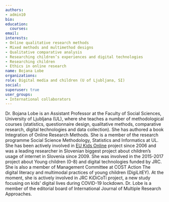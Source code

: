 ```yaml
---
authors:
- admin10
bio: 
education:
  courses:
email:
interests:
- Online qualitative research methods
- Mixed methods and multimethod designs
- Qualitative comparative analysis
- Researching children’s experiences and digital technologies
- Researching children
- Ethics in online research
name: Bojana Lobe
organizations:
role: Digital media and children (U of Ljubljana, SI)
social:
superuser: true
user_groups:
- International collaborators
---
```


Dr. Bojana Lobe is an Assistant Professor at the Faculty of Social Sciences, University of Ljubljana (UL), where she teaches a number of methodological courses (statistics, questionnaire design, qualitative methods, comparative research, digital technologies and data collection).  She has authored a book Integration of Online Research Methods. She is a member of the research programme Social Science Methodology, Statistics and Informatics at UL. She has been actively involved in [EU Kids Online](www.eukidsonline.net) project since 2006 and was a leading researcher in Slovenian biggest project about children’s usage of internet in Slovenia since 2009. She was involved in the 2015-2017 project about Young children (0-8) and digital technologies funded by JRC. She is also a member of Management Committee at COST Action The digital literacy and multimodal practices of young children (DigiLitEY). At the moment, she is actively involved in JRC KiDiCoTi project, a new study focusing on kids' digital lives during COVID-19 lockdown. Dr. Lobe is a member of the editorial board of International Journal of Multiple Research Approaches.
